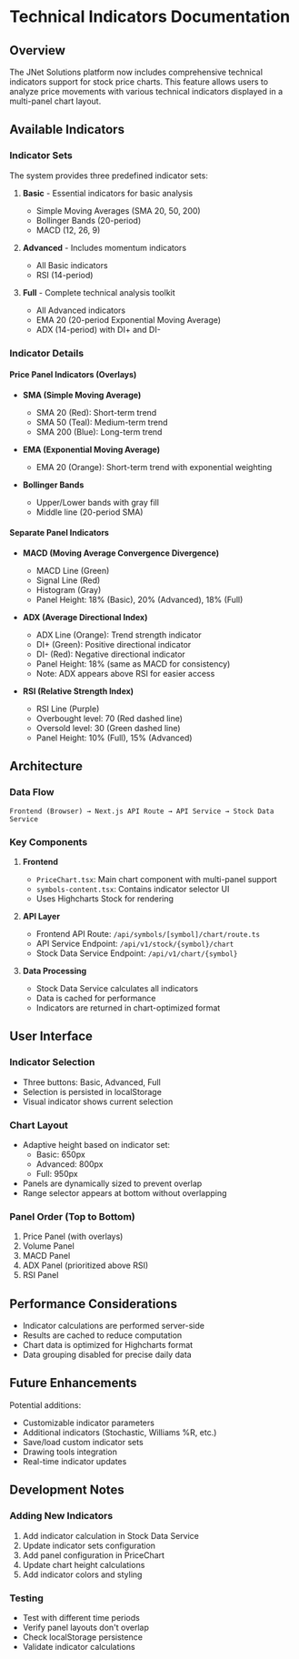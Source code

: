 # Technical Indicators Documentation

## Overview

The JNet Solutions platform now includes comprehensive technical indicators support for stock price charts. This feature allows users to analyze price movements with various technical indicators displayed in a multi-panel chart layout.

## Available Indicators

### Indicator Sets

The system provides three predefined indicator sets:

1. **Basic** - Essential indicators for basic analysis
   - Simple Moving Averages (SMA 20, 50, 200)
   - Bollinger Bands (20-period)
   - MACD (12, 26, 9)

2. **Advanced** - Includes momentum indicators
   - All Basic indicators
   - RSI (14-period)

3. **Full** - Complete technical analysis toolkit
   - All Advanced indicators
   - EMA 20 (20-period Exponential Moving Average)
   - ADX (14-period) with DI+ and DI-

### Indicator Details

#### Price Panel Indicators (Overlays)
- **SMA (Simple Moving Average)**
  - SMA 20 (Red): Short-term trend
  - SMA 50 (Teal): Medium-term trend
  - SMA 200 (Blue): Long-term trend

- **EMA (Exponential Moving Average)**
  - EMA 20 (Orange): Short-term trend with exponential weighting
  
- **Bollinger Bands**
  - Upper/Lower bands with gray fill
  - Middle line (20-period SMA)

#### Separate Panel Indicators

- **MACD (Moving Average Convergence Divergence)**
  - MACD Line (Green)
  - Signal Line (Red)
  - Histogram (Gray)
  - Panel Height: 18% (Basic), 20% (Advanced), 18% (Full)

- **ADX (Average Directional Index)**
  - ADX Line (Orange): Trend strength indicator
  - DI+ (Green): Positive directional indicator
  - DI- (Red): Negative directional indicator
  - Panel Height: 18% (same as MACD for consistency)
  - Note: ADX appears above RSI for easier access

- **RSI (Relative Strength Index)**
  - RSI Line (Purple)
  - Overbought level: 70 (Red dashed line)
  - Oversold level: 30 (Green dashed line)
  - Panel Height: 10% (Full), 15% (Advanced)

## Architecture

### Data Flow
```
Frontend (Browser) → Next.js API Route → API Service → Stock Data Service
```

### Key Components

1. **Frontend**
   - `PriceChart.tsx`: Main chart component with multi-panel support
   - `symbols-content.tsx`: Contains indicator selector UI
   - Uses Highcharts Stock for rendering

2. **API Layer**
   - Frontend API Route: `/api/symbols/[symbol]/chart/route.ts`
   - API Service Endpoint: `/api/v1/stock/{symbol}/chart`
   - Stock Data Service Endpoint: `/api/v1/chart/{symbol}`

3. **Data Processing**
   - Stock Data Service calculates all indicators
   - Data is cached for performance
   - Indicators are returned in chart-optimized format

## User Interface

### Indicator Selection
- Three buttons: Basic, Advanced, Full
- Selection is persisted in localStorage
- Visual indicator shows current selection

### Chart Layout
- Adaptive height based on indicator set:
  - Basic: 650px
  - Advanced: 800px
  - Full: 950px
- Panels are dynamically sized to prevent overlap
- Range selector appears at bottom without overlapping

### Panel Order (Top to Bottom)
1. Price Panel (with overlays)
2. Volume Panel
3. MACD Panel
4. ADX Panel (prioritized above RSI)
5. RSI Panel

## Performance Considerations

- Indicator calculations are performed server-side
- Results are cached to reduce computation
- Chart data is optimized for Highcharts format
- Data grouping disabled for precise daily data

## Future Enhancements

Potential additions:
- Customizable indicator parameters
- Additional indicators (Stochastic, Williams %R, etc.)
- Save/load custom indicator sets
- Drawing tools integration
- Real-time indicator updates

## Development Notes

### Adding New Indicators

1. Add indicator calculation in Stock Data Service
2. Update indicator sets configuration
3. Add panel configuration in PriceChart
4. Update chart height calculations
5. Add indicator colors and styling

### Testing

- Test with different time periods
- Verify panel layouts don't overlap
- Check localStorage persistence
- Validate indicator calculations